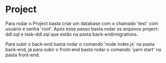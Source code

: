 # Project
Para rodar o Project basta criar um database com o chamado 'test' com usuário e senha 'root'.
Após esse passo basta rodar os arquivos project-ddl.sql e task-ddl.sql que estão na pasta back-end/migrations.

Para subir o back-end basta rodar o comando 'node index.js' na pasta back-end, já para subir o front-end basta rodar o comando 'yarn start' na pasta front-end.
